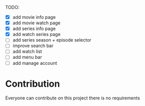 TODO:

- [x] add movie info page
- [x] add movie watch page
- [x] add series info page
- [x] add watch series page
- [ ] add series season + episode selector
- [ ] improve search bar
- [ ] add watch list
- [ ] add menu bar
- [ ] add manage account

# Contribution
Everyone can contribute on this project there is no requirements
